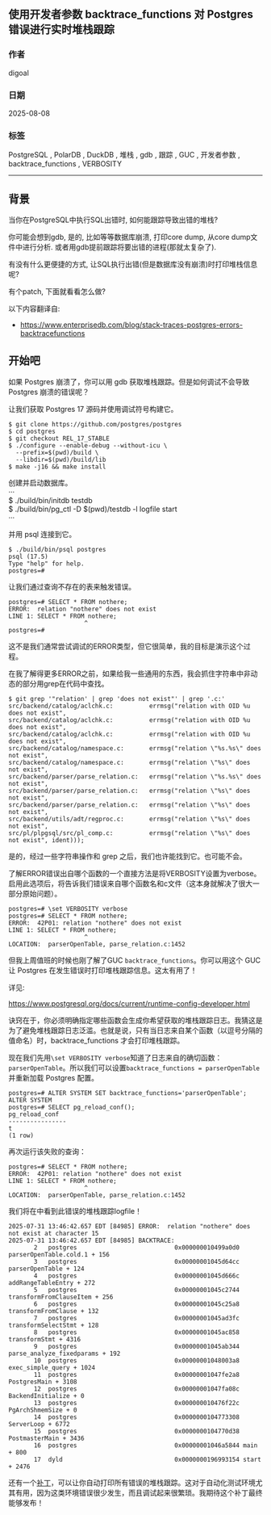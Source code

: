 ## 使用开发者参数 backtrace_functions 对 Postgres 错误进行实时堆栈跟踪        
                                          
### 作者                                          
digoal                                          
                                          
### 日期                                          
2025-08-08                                          
                                          
### 标签                                          
PostgreSQL , PolarDB , DuckDB , 堆栈 , gdb , 跟踪 , GUC , 开发者参数 , backtrace_functions , VERBOSITY       
                                          
----                                          
                                          
## 背景               
当你在PostgreSQL中执行SQL出错时, 如何能跟踪导致出错的堆栈?  
  
你可能会想到gdb, 是的, 比如等等数据库崩溃, 打印core dump, 从core dump文件中进行分析. 或者用gdb提前跟踪将要出错的进程(那就太复杂了).  
  
有没有什么更便捷的方式, 让SQL执行出错(但是数据库没有崩溃)时打印堆栈信息呢?   
  
有个patch, 下面就看看怎么做?  
  
以下内容翻译自:   
- https://www.enterprisedb.com/blog/stack-traces-postgres-errors-backtracefunctions  
  
## 开始吧  
如果 Postgres 崩溃了，你可以用 gdb 获取堆栈跟踪。但是如何调试不会导致 Postgres 崩溃的错误呢？  
  
让我们获取 Postgres 17 源码并使用调试符号构建它。  
```  
$ git clone https://github.com/postgres/postgres  
$ cd postgres  
$ git checkout REL_17_STABLE  
$ ./configure --enable-debug --without-icu \  
  --prefix=$(pwd)/build \  
  --libdir=$(pwd)/build/lib  
$ make -j16 && make install  
```  
  
创建并启动数据库。  
···  
$ ./build/bin/initdb testdb  
$ ./build/bin/pg_ctl -D $(pwd)/testdb -l logfile start  
···  
  
并用 psql 连接到它。  
```  
$ ./build/bin/psql postgres  
psql (17.5)  
Type "help" for help.  
postgres=#  
```  
  
让我们通过查询不存在的表来触发错误。  
```  
postgres=# SELECT * FROM nothere;  
ERROR:  relation "nothere" does not exist  
LINE 1: SELECT * FROM nothere;  
                     ^  
postgres=#  
```  
  
这不是我们通常尝试调试的ERROR类型，但它很简单，我的目标是演示这个过程。  
  
在我了解得更多ERROR之前，如果给我一些通用的东西，我会抓住字符串中非动态的部分用grep在代码中查找。  
```  
$ git grep '"relation' | grep 'does not exist"' | grep '.c:'  
src/backend/catalog/aclchk.c:          errmsg("relation with OID %u does not exist",  
src/backend/catalog/aclchk.c:          errmsg("relation with OID %u does not exist",  
src/backend/catalog/aclchk.c:          errmsg("relation with OID %u does not exist",  
src/backend/catalog/namespace.c:       errmsg("relation \"%s.%s\" does not exist",  
src/backend/catalog/namespace.c:       errmsg("relation \"%s\" does not exist",  
src/backend/parser/parse_relation.c:   errmsg("relation \"%s.%s\" does not exist",  
src/backend/parser/parse_relation.c:   errmsg("relation \"%s\" does not exist",  
src/backend/parser/parse_relation.c:   errmsg("relation \"%s\" does not exist",  
src/backend/utils/adt/regproc.c:       errmsg("relation \"%s\" does not exist",  
src/pl/plpgsql/src/pl_comp.c:          errmsg("relation \"%s\" does not exist", ident)));  
```  
  
是的，经过一些字符串操作和 grep 之后，我们也许能找到它。也可能不会。  
  
了解ERROR错误出自哪个函数的一个直接方法是将VERBOSITY设置为verbose。启用此选项后，将告诉我们错误来自哪个函数名和c文件（这本身就解决了很大一部分原始问题）。  
```  
postgres=# \set VERBOSITY verbose  
postgres=# SELECT * FROM nothere;  
ERROR:  42P01: relation "nothere" does not exist  
LINE 1: SELECT * FROM nothere;  
                     ^  
LOCATION:  parserOpenTable, parse_relation.c:1452  
```  
  
但我上周值班的时候也刚了解了GUC `backtrace_functions`。你可以用这个 GUC 让 Postgres 在发生错误时打印堆栈跟踪信息。这太有用了！  
  
详见:  
  
https://www.postgresql.org/docs/current/runtime-config-developer.html  
  
诀窍在于，你必须明确指定哪些函数会生成你希望获取的堆栈跟踪日志。我猜这是为了避免堆栈跟踪日志泛滥。也就是说，只有当日志来自某个函数（以逗号分隔的值命名）时，backtrace_functions 才会打印堆栈跟踪。  
  
现在我们先用`\set VERBOSITY verbose`知道了日志来自的确切函数：`parserOpenTable`。所以我们可以设置`backtrace_functions = parserOpenTable`并重新加载 Postgres 配置。  
```  
postgres=# ALTER SYSTEM SET backtrace_functions='parserOpenTable';  
ALTER SYSTEM  
postgres=# SELECT pg_reload_conf();  
pg_reload_conf  
----------------  
t  
(1 row)  
```  
  
再次运行该失败的查询：  
```  
postgres=# SELECT * FROM nothere;  
ERROR:  42P01: relation "nothere" does not exist  
LINE 1: SELECT * FROM nothere;  
                     ^  
LOCATION:  parserOpenTable, parse_relation.c:1452  
```  
  
我们将在中看到此错误的堆栈跟踪logfile！  
```  
2025-07-31 13:46:42.657 EDT [84985] ERROR:  relation "nothere" does not exist at character 15  
2025-07-31 13:46:42.657 EDT [84985] BACKTRACE:  
       2   postgres                           0x000000010499a0d0 parserOpenTable.cold.1 + 156  
       3   postgres                           0x00000001045d64cc parserOpenTable + 124  
       4   postgres                           0x00000001045d666c addRangeTableEntry + 272  
       5   postgres                           0x00000001045c2744 transformFromClauseItem + 256  
       6   postgres                           0x00000001045c25a8 transformFromClause + 132  
       7   postgres                           0x00000001045ad3fc transformSelectStmt + 128  
       8   postgres                           0x00000001045ac858 transformStmt + 4316  
       9   postgres                           0x00000001045ab344 parse_analyze_fixedparams + 192  
       10  postgres                           0x00000001048003a8 exec_simple_query + 1024  
       11  postgres                           0x00000001047fe2a8 PostgresMain + 3108  
       12  postgres                           0x00000001047fa08c BackendInitialize + 0  
       13  postgres                           0x000000010476f22c PgArchShmemSize + 0  
       14  postgres                           0x0000000104773308 ServerLoop + 6772  
       15  postgres                           0x0000000104770d38 PostmasterMain + 3436  
       16  postgres                           0x00000001046a5844 main + 800  
       17  dyld                               0x0000000196993154 start + 2476  
```  
  
还有一个[补丁](https://www.postgresql.org/message-id/flat/CAGECzQTpdujCEt2SH4DBwRLoDq4HJArGDaxJSsWX0G=tNnzaVA@mail.gmail.com)，可以让你自动打印所有错误的堆栈跟踪。这对于自动化测试环境尤其有用，因为这类环境错误很少发生，而且调试起来很繁琐。我期待这个补丁最终能够发布！  
  
  
  

